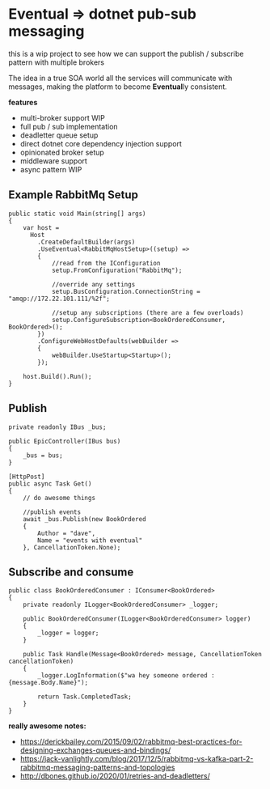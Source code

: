 # Eventual => dotnet pub-sub messaging

this is a wip project to see how we can support the publish / subscribe pattern with multiple brokers

The idea in a true SOA world all the services will communicate with messages, making the platform to become **Eventual**ly consistent.


**features**

- multi-broker support WIP
- full pub / sub implementation
- deadletter queue setup
- direct dotnet core dependency injection support
- opinionated broker setup
- middleware support
- async pattern WIP

## Example RabbitMq Setup

```
public static void Main(string[] args)
{
    var host = 
      Host
        .CreateDefaultBuilder(args)
        .UseEventual<RabbitMqHostSetup>((setup) =>
        {
            //read from the IConfiguration
            setup.FromConfiguration("RabbitMq");

            //override any settings
            setup.BusConfiguration.ConnectionString = "amqp://172.22.101.111/%2f";

            //setup any subscriptions (there are a few overloads)
            setup.ConfigureSubscription<BookOrderedConsumer, BookOrdered>();
        })
        .ConfigureWebHostDefaults(webBuilder =>
        {
            webBuilder.UseStartup<Startup>();
        });

    host.Build().Run();
}
```

## Publish

```
private readonly IBus _bus;

public EpicController(IBus bus)
{
    _bus = bus;
}

[HttpPost]
public async Task Get()
{
    // do awesome things

    //publish events
    await _bus.Publish(new BookOrdered 
    {
        Author = "dave", 
        Name = "events with eventual"
    }, CancellationToken.None);

```

## Subscribe and consume

```
public class BookOrderedConsumer : IConsumer<BookOrdered>
{
    private readonly ILogger<BookOrderedConsumer> _logger;

    public BookOrderedConsumer(ILogger<BookOrderedConsumer> logger)
    {
        _logger = logger;
    }

    public Task Handle(Message<BookOrdered> message, CancellationToken cancellationToken)
    {
        _logger.LogInformation($"wa hey someone ordered : {message.Body.Name}");

        return Task.CompletedTask;
    }
}
```

**really awesome notes:**

- https://derickbailey.com/2015/09/02/rabbitmq-best-practices-for-designing-exchanges-queues-and-bindings/
- https://jack-vanlightly.com/blog/2017/12/5/rabbitmq-vs-kafka-part-2-rabbitmq-messaging-patterns-and-topologies
- http://dbones.github.io/2020/01/retries-and-deadletters/
